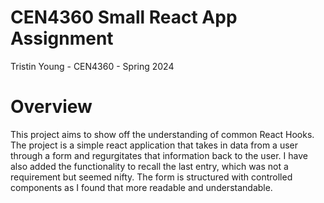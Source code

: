 # CEN4360 Small React App Assignment

Tristin Young - 
CEN4360 - 
Spring 2024

# Overview
This project aims to show off the understanding of common React Hooks. The project is a simple react application that takes in data from a user through a form and regurgitates that information back to the user. I have also added the functionality to recall the last entry, which was not a requirement but seemed nifty. The form is structured with controlled components as I found that more readable and understandable.

